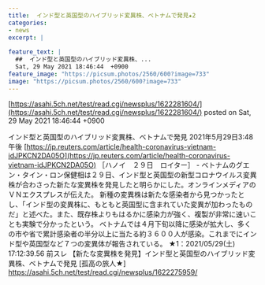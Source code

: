 ```yaml
---
title:  インド型と英国型のハイブリッド変異株、ベトナムで発見★2  
categories:
- news
excerpt: |
  
feature_text: |
  ##  インド型と英国型のハイブリッド変異株、...
  Sat, 29 May 2021 18:46:44  +0900
feature_image: "https://picsum.photos/2560/600?image=733"
image: "https://picsum.photos/2560/600?image=733"
---
```


[https://asahi.5ch.net/test/read.cgi/newsplus/1622281604/](https://asahi.5ch.net/test/read.cgi/newsplus/1622281604/)
posted on Sat, 29 May 2021 18:46:44  +0900

<!--more-->

インド型と英国型のハイブリッド変異株、ベトナムで発見 2021年5月29日3:48 午後 [https://jp.reuters.com/article/health-coronavirus-vietnam-idJPKCN2DA05O](https://jp.reuters.com/article/health-coronavirus-vietnam-idJPKCN2DA05O) ［ハノイ　２９日　ロイター］ - ベトナムのグエン・タイン・ロン保健相は２９日、インド型と英国型の新型コロナウイルス変異株が合わさった新たな変異株を発見したと明らかにした。オンラインメディアのＶＮエクスプレスが伝えた。 新種の変異株は新たな感染者から見つかったとし、「インド型の変異株に、もともと英国型に含まれていた変異が加わったものだ」と述べた。また、既存株よりもはるかに感染力が強く、複製が非常に速いことも実験で分かったという。 ベトナムでは４月下旬以降に感染が拡大し、多くの市や省で累計感染者の半分以上に当たる約３６００人が感染。これまでにインド型や英国型など７つの変異体が報告されている。 ★1：2021/05/29(土) 17:12:39.56 前スレ 【新たな変異株を発見】インド型と英国型のハイブリッド変異株、ベトナムで発見 [孤高の旅人★] https://asahi.5ch.net/test/read.cgi/newsplus/1622275959/
